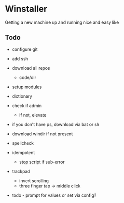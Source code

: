 # Winstaller

Getting a new machine up and running nice and easy like

## Todo

* configure git
* add ssh
* download all repos
  * code/dir
* setup modules
* dictionary
* check if admin
  * if not, elevate
* if you don't have ps, download via bat or sh
* download windir if not present
* spellcheck

* idempotent
  * stop script if sub-error

* trackpad
  * invert scrolling
  * three finger tap -> middle click

* todo - prompt for values or set via config?
